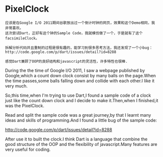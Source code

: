 PixelClock
==============

    应该是在Google I/O 2011期间谷歌放出过一个倒计时钟的网页，效果和这个Demo相同，我非常喜欢。
    这次尝试Dart，正好有这个钟的Sample Code，我就模仿做了一个，于是就有了这个facsimileClock。
    
    拆解分析代码并且重制的过程是很有趣的，能学习到很多思考方法，我还发现了一个小bug：
    http://code.google.com/p/dart/issues/detail?id=8288

    感觉Dart兼顾了OOP的良好结构和javascript的灵活性，许多特性也很棒.

    


  During the the time of Google I/O 2011, I saw a webpage published by Google,which a count down clock consist by many 
balls on the page.When the time passes,some balls falling down and collide with each other.I like it very much.

  So,this time,when I'm trying to use Dart,I found a sample code of a clock just like the count down clock and I decide to 
make it.Then,when I finished,it was the PixelClock. 

  Read and split the sample code was a great journey,by that I learnt many ideas and skills of programming.And I found a
little bug of the sample code:

  http://code.google.com/p/dart/issues/detail?id=8288

  After use it to built the clock.I think Dart is a language that combine the good structure of the OOP and the flexibility
of javascript.Many features are very useful for coding.